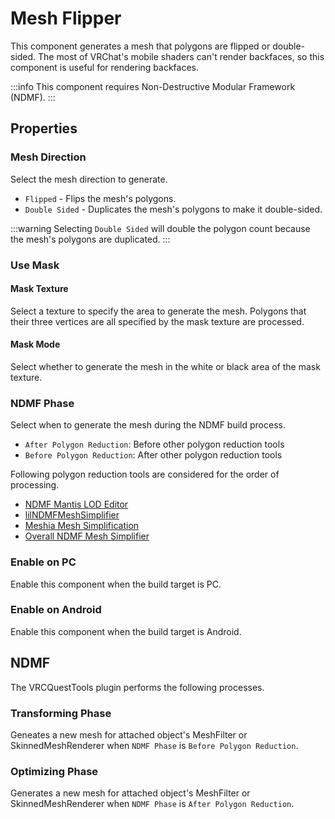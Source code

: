 # Mesh Flipper

This component generates a mesh that polygons are flipped or double-sided.
The most of VRChat's mobile shaders can't render backfaces, so this component is useful for rendering backfaces.

:::info
This component requires Non-Destructive Modular Framework (NDMF).
:::

## Properties

### Mesh Direction

Select the mesh direction to generate.

- `Flipped` - Flips the mesh's polygons.
- `Double Sided` - Duplicates the mesh's polygons to make it double-sided.

:::warning
Selecting `Double Sided` will double the polygon count because the mesh's polygons are duplicated.
:::

### Use Mask

#### Mask Texture

Select a texture to specify the area to generate the mesh.
Polygons that their three vertices are all specified by the mask texture are processed.

#### Mask Mode

Select whether to generate the mesh in the white or black area of the mask texture.

### NDMF Phase

Select when to generate the mesh during the NDMF build process.

- `After Polygon Reduction`: Before other polygon reduction tools
- `Before Polygon Reduction`: After other polygon reduction tools

Following polygon reduction tools are considered for the order of processing.

- [NDMF Mantis LOD Editor](https://hitsub.booth.pm/items/5409262)
- [lilNDMFMeshSimplifier](https://github.com/lilxyzw/lilNDMFMeshSimplifier)
- [Meshia Mesh Simplification](https://github.com/RamType0/Meshia.MeshSimplification)
- [Overall NDMF Mesh Simplifier](https://github.com/Tliks/OverallNDMFMeshSimplifier)

### Enable on PC

Enable this component when the build target is PC.

### Enable on Android

Enable this component when the build target is Android.

## NDMF

The VRCQuestTools plugin performs the following processes.

### Transforming Phase

Geneates a new mesh for attached object's MeshFilter or SkinnedMeshRenderer when `NDMF Phase` is `Before Polygon Reduction`.

### Optimizing Phase

Generates a new mesh for attached object's MeshFilter or SkinnedMeshRenderer when `NDMF Phase` is `After Polygon Reduction`.
